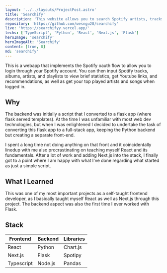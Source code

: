 ```yaml
---
layout: '../../layouts/ProjectPost.astro'
title: 'Searchify'
description: 'This website allows you to search Spotify artists, tracks, playlists, or albums, and get recommendations. You can also log in to learn about your listening habits.'
repository: 'https://github.com/wesngu28/searchify'
live: 'https://searchifyy.vercel.app/'
techs: ['TypeScript', 'Python', 'React', 'Next.js', 'Flask']
heroImage: 'searchify'
heroImageAlt: 'Searchify'
content: [true, 8]
md: 'searchify'
---
```


This is a webapp that implements the Spotify oauth flow to allow you to login through your Spotify account. You can then input Spotify tracks, albums, artists, and playlists to view brief statistics, get Youtube links, and recommendations, as well as get your top played artists and songs when logged in.

## Why

The backend was initially a script that I converted to a flask app (where flask served templates). At the time I was unfamiliar with most web dev technologies, but when I was enlightened I decided to undertake the task of converting this flask app to a full-stack app, keeping the Python backend but creating a separate front-end.

I spent a long time not doing anything on that front and it coincidentally linedup with me also procrastinating on teaching myself React and its fundamentals. After a lot of work and adding Next.js into the stack, I finally got to a point where I am happy with what I've done regarding what started as just a simple script.

## What I Learned

This was one of my most important projects as a self-taught frontend developer, as I basically taught myself React as well as Next.js through this project. The backend aspect was also the first time I ever worked with Flask.

## Stack

| Frontend    | Backend     | Libraries
| ----------- | ----------- | ----------- |
| React      | Python      | Chart.js |
| Next.js   |    Flask     | Spotipy |
| Typescript   |    Node.js     | Pandas |
